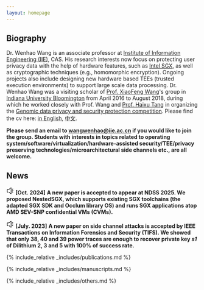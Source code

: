 ```yaml
---
layout: homepage
---
```


## Biography 

Dr. Wenhao Wang is an associate professor at [Institute of Information Engineering (IIE)](http://www.iie.ac.cn/), CAS. His research interests now focus on protecting user privacy data with the help of hardware features, such as [Intel SGX](https://software.intel.com/en-us/sgx), as well as cryptographic techniques (e.g., homomorphic encryption). Ongoing projects also include designing new hardware based TEEs (trusted execution environments) to support large scale data processing. Dr. Wenhao Wang was a visiting scholar of [Prof. XiaoFeng Wang](https://www.informatics.indiana.edu/xw7/)'s group in [Indiana University Bloomington](https://www.indiana.edu/) from April 2016 to August 2018, during which he worked closely with Prof. Wang and [Prof. Haixu Tang](https://www.informatics.indiana.edu/hatang/) in organizing the [Genomic data privacy and security protection competition](http://www.humangenomeprivacy.org/2017/). Please find the cv here: [in English](/files/cv.pdf), [中文](/files/cvc.pdf).

**Please send an email to [wangwenhao@iie.ac.cn](mailto:wangwenhao@iie.ac.cn) if you would like to join the group. Students with interests in topics related to operating system/software/virtualization/hardware-assisted security/TEE/privacy preserving technologies/microarchitectural side channels etc., are all welcome.**

## News
![letter](/images/news.png "news") **[Oct. 2024]** **A new paper is accepted to appear at NDSS 2025. We proposed NestedSGX, which supports existing SGX toolchains (the adapted SGX SDK and Occlum library OS) and runs SGX applications atop AMD SEV-SNP confidential VMs (CVMs).**  
  
  
![letter](/images/news.png "news") **[July. 2023]** **A new paper on side channel attacks is accepted by IEEE Transactions on Information Forensics and Security (TIFS). We showed that only 38, 40 and 39 power traces are enough to recover private key _s1_ of Dilithium 2, 3 and 5 with 100% of success rate.**  

{% include_relative _includes/publications.md %}

{% include_relative _includes/manuscripts.md %}

{% include_relative _includes/others.md %}
